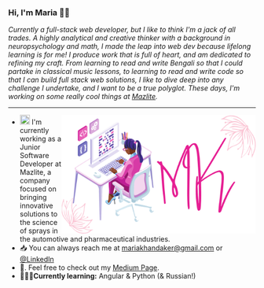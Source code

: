 ### Hi, I'm Maria 👋🏽

_Currently a full-stack web developer, but I like to think I'm a jack of all trades. A highly analytical and creative thinker with a background in neuropsychology and math, I made the leap into web dev because lifelong learning is for me! I produce work that is full of heart, and am dedicated to refining my craft. From learning to read and write Bengali so that I could partake in classical music lessons, to learning to read and write code so that I can build full stack web solutions, I like to dive deep into any challenge I undertake, and I want to be a true polyglot. These days, I'm working on some really cool things at [Mazlite](https://www.mazlite.com/)._

---

<img src="https://raw.githubusercontent.com/mariakhandaker/mariakhandaker/master/assets/background-image.png" width="395.45" height="241.81"  align="right">

- <img width="20" height="20" src="https://www.mazlite.com/wp-content/uploads/2021/08/favicon-1-300x300.png"> I'm currently working as a Junior Software Developer at Mazlite, a company focused on bringing innovative solutions to the science of sprays in the automotive and pharmaceutical industries.
- 📥 You can always reach me at mariakhandaker@gmail.com or [@LinkedIn](https://www.linkedin.com/in/maria-khandaker/)
- 📖. Feel free to check out my [Medium Page](https://medium.com/@mkhndkr).
- 👩🏽‍💻**Currently learning:** Angular & Python (& Russian!)

